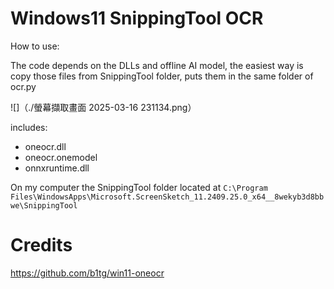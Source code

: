 
# Windows11 SnippingTool OCR

How to use:

The code depends on the DLLs and offline AI model, the easiest 
way is copy those files from SnippingTool folder, puts them in
the same folder of ocr.py

![]（./螢幕擷取畫面 2025-03-16 231134.png）

includes: 

- oneocr.dll
- oneocr.onemodel
- onnxruntime.dll

On my computer the SnippingTool folder located at `C:\Program Files\WindowsApps\Microsoft.ScreenSketch_11.2409.25.0_x64__8wekyb3d8bbwe\SnippingTool`

# Credits

https://github.com/b1tg/win11-oneocr